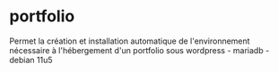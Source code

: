 # portfolio
Permet la création et installation automatique de l'environnement nécessaire à l'hébergement d'un portfolio sous wordpress - mariadb - debian 11u5
